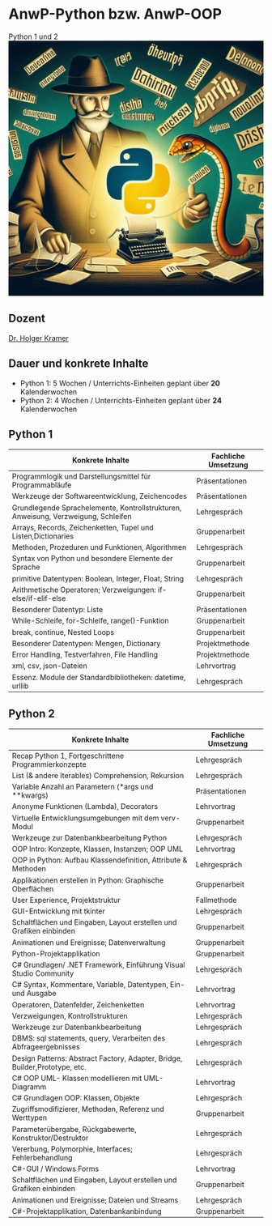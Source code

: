 # AnwP-Python bzw. AnwP-OOP

Python 1 und 2![Python 1 und 2][1]

## Dozent

[Dr. Holger Kramer][2]  

## Dauer und konkrete Inhalte

- Python 1: 5 Wochen / Unterrichts-Einheiten geplant über **20** Kalenderwochen
- Python 2: 4 Wochen / Unterrichts-Einheiten geplant über **24** Kalenderwochen

## Python 1

|Konkrete Inhalte|Fachliche Umsetzung|
| --- | --- |
|Programmlogik und Darstellungsmittel für Programmabläufe|Präsentationen|
|Werkzeuge der Softwareentwicklung, Zeichencodes|Präsentationen|
|Grundlegende Sprachelemente, Kontrollstrukturen, Anweisung, Verzweigung, Schleifen|Lehrgespräch|
|Arrays, Records, Zeichenketten, Tupel und Listen,Dictionaries|Gruppenarbeit|
|Methoden, Prozeduren und Funktionen, Algorithmen|Lehrgespräch|
|Syntax von Python und besondere Elemente der Sprache|Gruppenarbeit|
|primitive Datentypen: Boolean, Integer, Float, String|Lehrgespräch|
|Arithmetische Operatoren; Verzweigungen: if-else/if-elif-else|Gruppenarbeit|
|Besonderer Datentyp: Liste|Präsentationen|
|While-Schleife, for-Schleife, range()-Funktion|Gruppenarbeit|
|break, continue, Nested Loops|Gruppenarbeit|
|Besonderer Datentypen: Mengen, Dictionary|Projektmethode|
|Error Handling, Testverfahren, File Handling|Projektmethode|
|xml, csv, json-Dateien|Lehrvortrag|
|Essenz. Module der Standardbibliotheken: datetime, urllib|Lehrgespräch|

## Python 2

|Konkrete Inhalte|Fachliche Umsetzung|
| --- | --- |
|Recap Python 1, Fortgeschrittene Programmierkonzepte|Lehrgespräch|
|List (& andere Iterables) Comprehension, Rekursion|Lehrgespräch|
|Variable Anzahl an Parametern (*args und **kwargs)|Präsentationen|
|Anonyme Funktionen (Lambda), Decorators|Lehrvortrag|
|Virtuelle Entwicklungsumgebungen mit dem verv-Modul|Gruppenarbeit|
|Werkzeuge zur Datenbankbearbeitung Python|Lehrgespräch|
|OOP Intro: Konzepte, Klassen, Instanzen; OOP UML|Lehrvortrag|
|OOP in Python: Aufbau Klassendefinition, Attribute & Methoden|Lehrgespräch|
|Applikationen erstellen in Python: Graphische Oberflächen|Gruppenarbeit|
|User Experience, Projektstruktur|Fallmethode|
|GUI-Entwicklung mit tkinter|Lehrgespräch|
|Schaltflächen und Eingaben, Layout erstellen und Grafiken einbinden|Gruppenarbeit|
|Animationen und Ereignisse; Datenverwaltung|Gruppenarbeit|
|Python-Projektapplikation|Gruppenarbeit|
|C# Grundlagen/ .NET Framework, Einführung Visual Studio Community|Lehrgespräch|
|C# Syntax, Kommentare, Variable, Datentypen, Ein- und Ausgabe|Lehrvortrag|
|Operatoren, Datenfelder, Zeichenketten|Lehrvortrag|
|Verzweigungen, Kontrollstrukturen|Lehrgespräch|
|Werkzeuge zur Datenbankbearbeitung|Lehrgespräch|
|DBMS: sql statements, query, Verarbeiten des Abfrageergebnisses|Lehrgespräch|
|Design Patterns: Abstract Factory, Adapter, Bridge,  Builder,Prototype, etc.|Lehrgespräch|
|C# OOP UML- Klassen modellieren mit UML-Diagramm|Lehrvortrag|
|C# Grundlagen OOP: Klassen, Objekte|Lehrgespräch|
|Zugriffsmodifizierer, Methoden, Referenz und Werttypen|Gruppenarbeit|
|Parameterübergabe, Rückgabewerte, Konstruktor/Destruktor|Lehrgespräch|
|Vererbung, Polymorphie, Interfaces; Fehlerbehandlung|Lehrgespräch|
|C#-GUI / Windows Forms|Lehrvortrag|
|Schaltflächen und Eingaben, Layout erstellen und Grafiken einbinden|Gruppenarbeit|
|Animationen und Ereignisse; Dateien und Streams|Lehrgespräch|
|C#-Projektapplikation, Datenbankanbindung|Gruppenarbeit|

[1]: doc/img/python.png
[2]: https://www.linkedin.com/in/dr-holger-kramer-74478a179/
